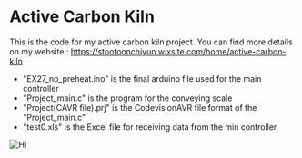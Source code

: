 # Active Carbon Kiln
This is the code for my active carbon kiln project.
You can find more details on my website :
https://stootoonchiyun.wixsite.com/home/active-carbon-kiln
- "EX27_no_preheat.ino" is the final arduino file used for the main controller
- "Project_main.c" is the program for the conveying scale
- "Project(CAVR file).prj" is the CodevisionAVR file format of the "Project_main.c"
- "test0.xls" is the Excel file for receiving data from the min controller

![Hi](https://drive.google.com/file/d/1IxrzfFm4mrPifLwzT96i8-jFEYKKbAQy/view?usp=sharing)
